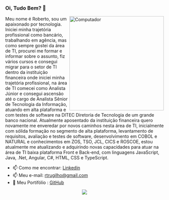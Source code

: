 ### Oi, Tudo Bem? 👋

<img src="https://github.com/julianazanelatto/image_data_science/blob/main/data_science.png" min-width="300px" max-width="300px" width="300px" align="right" alt="Computador">
Meu nome é Roberto, sou um apaixonado por tecnologia. Iniciei minha trajetória profissional como bancário, trabalhando em agência, mas como sempre gostei da área de TI, procurei me formar e informar sobre o assunto, fiz vários cursos e consegui migrar para o setor de TI dentro da instituição financeira onde iniciei minha trajetória profissional, na área de TI comecei como Analista Júnior e consegui ascensão até o cargo de Analista Sênior de Tecnologia da Informação, atuando em alta plataforma e com testes de software na DITEC Diretoria de Tecnologia de um grande banco nacional.
Atualmente aposentado da instituição financeira quero novamente me enveredar por novos caminhos nesta área de TI, inicialmente com sólida formação no segmento de alta plataforma, levantamento de requisitos, avaliação e testes de software, desenvolvimento em COBOL e NATURAL e conhecimentos em ZOS, TSO, JCL, CICS e ROSCOE, estou atualmente me atualizando e adquirindo novas capacidades para atuar na área de TI baixa plataforma Front e Back-end, com linguagens JavaScript, Java, .Net, Angular, C#, HTML, CSS e TypeScript.
</p>

  - 📫 Como me encontrar: <a href="https://www.linkedin.com/in/robertotrugilhomoreira-bba268240/">Linkedin</a>
  - 📫 Meu e-mail: <a>rtrugilho@gmail.com</a>
  - 👯 Meu Portifólio : <a href="https://github.com/Trugilho">GitHub</a>


<p align="center">
<a href="https://github.com/anuraghazra/github-readme-stats">
  <img align="center" src="https://github-readme-stats.vercel.app/api/top-langs/?username=trugilho&show_icons=true&layout=compact&theme=dark" />
</a> 
</p>

<!--
**Trugilho/Trugilho** is a ✨ _special_ ✨ repository because its `README.md` (this file) appears on your GitHub profile.

Here are some ideas to get you started:

- 🔭 I’m currently working on ...
- 🌱 I’m currently learning ...
- 👯 I’m looking to collaborate on ...
- 🤔 I’m looking for help with ...
- 💬 Ask me about ...
- 📫 How to reach me: ...
- 😄 Pronouns: ...
- ⚡ Fun fact: ...
-->
